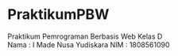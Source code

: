 # PraktikumPBW
Praktikum Pemrograman Berbasis Web Kelas D  
Nama : I Made Nusa Yudiskara NIM : 1808561090 
